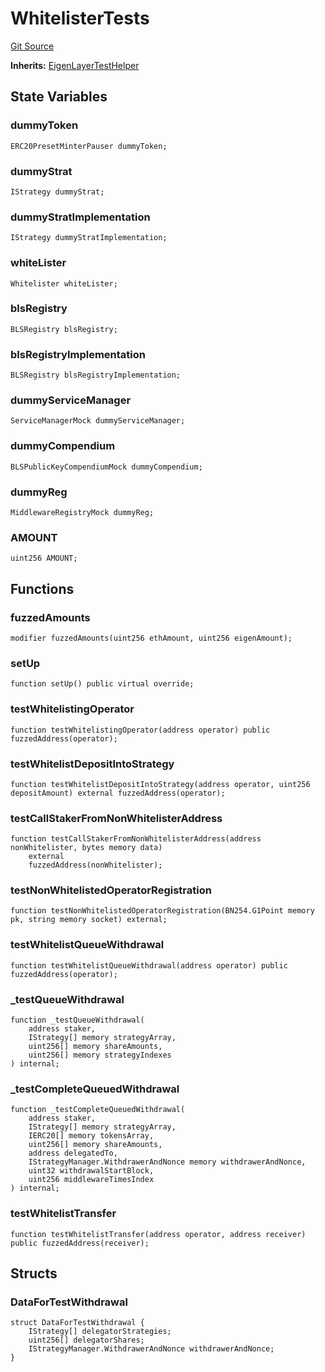 # WhitelisterTests
[Git Source](https://github.com/bowenli86/eigenlayer-contracts/blob/0800603ae0e71de6487dd628cace5380fa364f74/src/test/Whitelister.t.sol)

**Inherits:**
[EigenLayerTestHelper](/src/test/EigenLayerTestHelper.t.sol/contract.EigenLayerTestHelper.md)


## State Variables
### dummyToken

```solidity
ERC20PresetMinterPauser dummyToken;
```


### dummyStrat

```solidity
IStrategy dummyStrat;
```


### dummyStratImplementation

```solidity
IStrategy dummyStratImplementation;
```


### whiteLister

```solidity
Whitelister whiteLister;
```


### blsRegistry

```solidity
BLSRegistry blsRegistry;
```


### blsRegistryImplementation

```solidity
BLSRegistry blsRegistryImplementation;
```


### dummyServiceManager

```solidity
ServiceManagerMock dummyServiceManager;
```


### dummyCompendium

```solidity
BLSPublicKeyCompendiumMock dummyCompendium;
```


### dummyReg

```solidity
MiddlewareRegistryMock dummyReg;
```


### AMOUNT

```solidity
uint256 AMOUNT;
```


## Functions
### fuzzedAmounts


```solidity
modifier fuzzedAmounts(uint256 ethAmount, uint256 eigenAmount);
```

### setUp


```solidity
function setUp() public virtual override;
```

### testWhitelistingOperator


```solidity
function testWhitelistingOperator(address operator) public fuzzedAddress(operator);
```

### testWhitelistDepositIntoStrategy


```solidity
function testWhitelistDepositIntoStrategy(address operator, uint256 depositAmount) external fuzzedAddress(operator);
```

### testCallStakerFromNonWhitelisterAddress


```solidity
function testCallStakerFromNonWhitelisterAddress(address nonWhitelister, bytes memory data)
    external
    fuzzedAddress(nonWhitelister);
```

### testNonWhitelistedOperatorRegistration


```solidity
function testNonWhitelistedOperatorRegistration(BN254.G1Point memory pk, string memory socket) external;
```

### testWhitelistQueueWithdrawal


```solidity
function testWhitelistQueueWithdrawal(address operator) public fuzzedAddress(operator);
```

### _testQueueWithdrawal


```solidity
function _testQueueWithdrawal(
    address staker,
    IStrategy[] memory strategyArray,
    uint256[] memory shareAmounts,
    uint256[] memory strategyIndexes
) internal;
```

### _testCompleteQueuedWithdrawal


```solidity
function _testCompleteQueuedWithdrawal(
    address staker,
    IStrategy[] memory strategyArray,
    IERC20[] memory tokensArray,
    uint256[] memory shareAmounts,
    address delegatedTo,
    IStrategyManager.WithdrawerAndNonce memory withdrawerAndNonce,
    uint32 withdrawalStartBlock,
    uint256 middlewareTimesIndex
) internal;
```

### testWhitelistTransfer


```solidity
function testWhitelistTransfer(address operator, address receiver) public fuzzedAddress(receiver);
```

## Structs
### DataForTestWithdrawal

```solidity
struct DataForTestWithdrawal {
    IStrategy[] delegatorStrategies;
    uint256[] delegatorShares;
    IStrategyManager.WithdrawerAndNonce withdrawerAndNonce;
}
```

